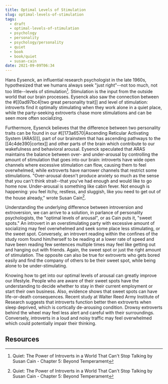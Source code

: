 ```yaml
---
title: Optimal Levels of Stimulation
slug: optimal-levels-of-stimulation
tags:
  - draft
  - optimal-levels-of-stimulation
  - psychology
  - personality
  - psychology/personality
  - quiet
  - book
  - book/quiet
  - susan-cain
date: 2021-09-09T06:34
---
```



Hans Eysenck, an influential research psychologist in the late 1960s,
hypothesized that we humans always seek "just right"--not too much, not too
little--levels of stimulation[^1]. Stimulation is the input from the outside
world that our brain processes. Eysenck also saw the connection between the
#[[0ad97bc4|two great personality trait]] and level of stimulation: introverts
find it optimally stimulating when they work alone in a quiet place, while the
party-seeking extroverts chase more stimulations and can be seen more often
socializing.

Furthermore, Eysenck believes that the difference between two personality traits
can be found in our #[[173a6570|Ascending Reticular Activating System (ARAS)]],
part of our brainstem that has ascending pathways to the [[4c4de390|cortex]] and
other parts of the brain which contribute to our wakefulness and behavioral
arousal. Eysenck speculated that ARAS maintains the balance between over- and
under-arousal by controlling the amount of stimulation that goes into our brain:
introverts have wide open channels where excessive stimulation can flow, causing
them to feel overwhelmed, while extroverts have narrower channels that restrict
some stimulations. "Over-arousal doesn't produce anxiety so much as the sense
that you can't think strait--that you've had enough and would like to go home
now. Under-arousal is something like cabin fever. Not enough is happening: you
feel itchy, restless, and sluggish, like you need to get out of the house
already," wrote Susan Cain[^1].

Understanding the underlying difference between introversion and extroversion,
we can arrive to a solution, in parlance of personality psychologists, the
"optimal levels of arousal", or as Cain puts it, "sweet spots." An introvert in
an overstimulating party with excessive amount of socializing may feel
overwhelmed and seek some place less stimulating, or the sweet spot. Conversely,
an introvert reading within the confines of the study room found him/herself to
be reading at a lower rate of speed and have been reading few sentences multiple
times may feel like getting out and hanging out with friends. Again, the sweet
spot or just the right amount of stimulation. The opposite can also be true for
extroverts who gets bored easily and find the company of others to be their
sweet spot, while being alone to be under-stimulating.

Knowing how to get into our optimal levels of arousal can greatly improve our
lifestyle. People who are aware of their sweet spots have the understanding to
decide whether to stay in their current employment or start their own business.
Also, evidence shows that sweet spots can have life-or-death consequences.
Recent study at Walter Reed Army Institute of Research suggests that introverts
function better then extroverts when sleep deprived, which is cortically
de-arousing condition. Drowsy extroverts behind the wheel may feel less alert
and careful with their surroundings. Conversely, introverts in a loud and noisy
traffic may feel overwhelmed which could potentially impair their thinking.

## Resources

[^1]: Quiet: The Power of Introverts in a World That Can't Stop Talking by Susan Cain - Chapter 5: Beyond Temperament

